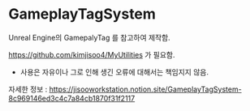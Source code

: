 # GameplayTagSystem

Unreal Engine의 GamepalyTag 를 참고하여 제작함.

https://github.com/kimjisoo4/MyUtilities 가 필요함.

- 사용은 자유이나 그로 인해 생긴 오류에 대해서는 책임지지 않음.

자세한 정보 : https://jisooworkstation.notion.site/GameplayTagSystem-8c969146ed3c4c7a84cb1870f31f2117
